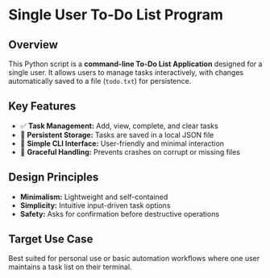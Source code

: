 # Single User To-Do List Program

## Overview
This Python script is a **command-line To-Do List Application** designed for a single user. It allows users to manage tasks interactively, with changes automatically saved to a file (`todo.txt`) for persistence.


## Key Features
- ✅ **Task Management:** Add, view, complete, and clear tasks  
- 💾 **Persistent Storage:** Tasks are saved in a local JSON file  
- 🔄 **Simple CLI Interface:** User-friendly and minimal interaction  
- 🧠 **Graceful Handling:** Prevents crashes on corrupt or missing files  


## Design Principles
- **Minimalism:** Lightweight and self-contained  
- **Simplicity:** Intuitive input-driven task options  
- **Safety:** Asks for confirmation before destructive operations  


## Target Use Case
Best suited for personal use or basic automation workflows where one user maintains a task list on their terminal.
